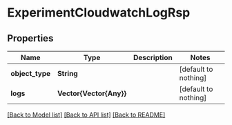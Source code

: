# ExperimentCloudwatchLogRsp


## Properties
Name | Type | Description | Notes
------------ | ------------- | ------------- | -------------
**object_type** | **String** |  | [default to nothing]
**logs** | **Vector{Vector{Any}}** |  | [default to nothing]


[[Back to Model list]](../README.md#models) [[Back to API list]](../README.md#api-endpoints) [[Back to README]](../README.md)


